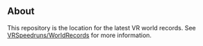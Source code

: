 ## About

This repository is the location for the latest VR world records. See [VRSpeedruns/WorldRecords](https://github.com/VRSpeedruns/WorldRecords) for more information.
